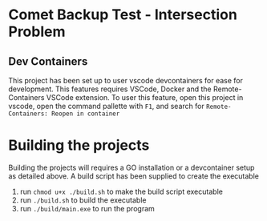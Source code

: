 # Comet Backup Test - Intersection Problem

## Dev Containers

This project has been set up to user vscode devcontainers for ease for development. This features requires VSCode, Docker and the Remote-Containers VSCode extension.
To user this feature, open this project in vscode, open the command pallette with `F1`, and search for `Remote-Containers: Reopen in container`

# Building the projects

Building the projects will requires a GO installation or a devcontainer setup as detailed above.
A build script has been supplied to create the executable
1. run `chmod u+x ./build.sh` to make the build script executable
2. run `./build.sh` to build the executable
3. run `./build/main.exe` to run the program